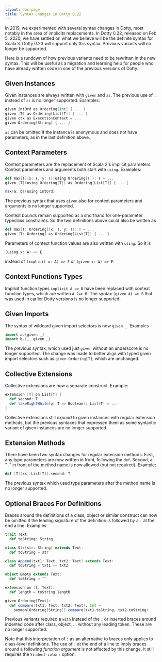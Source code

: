 ```yaml
---
layout: doc-page
title: Syntax Changes in Dotty 0.22
---
```


In 2019, we experimented with several syntax changes in Dotty, most notably in the area of
implicits replacements. In Dotty 0.22, released on Feb 5, 2020, we have settled on what
we believe will be the definite syntax for Scala 3. Dotty 0.23 will support only this
syntax. Previous variants will no longer be supported.

Here is a rundown of how previous variants need to be rewritten in the
new syntax. This will be useful as a migration and learning help for people who have already
written code in one of the previous versions of Dotty.

## Given Instances

Given instances are always written with `given` and `as`. The previous use of `:` instead of `as` is no longer supported. Examples:
```scala
given intOrd as Ordering[Int] { ... }
given [T] as Ordering[List[T]] { ... }
given ctx as ExecutionContext = ...
given Ordering[String] { ... }
```
`as` can be omitted if the instance is anonymous and does not have parameters, as in the last definition above.

## Context Parameters

Context parameters are the replacement of Scala 2's implicit parameters. Context parameters and arguments both start with `using`. Examples:
```scala
def max[T](x: T, y: T)(using Ordering[T]): T = ...
given [T](using Ordering[T]) as Ordering[List[T]] { ... }

max(a, b)(using intOrd)
```
The previous syntax that uses `given` also for context parameters and arguments is no longer supported.

Context bounds remain supported as a shorthand for one-parameter typeclass constraints. So the two definitions above could also be written as
```scala
def max[T: Ordering](x: T, y: T): T = ...
given [T: Ordering] as Ordering[List[T]] { ... }
```
Parameters of context function values are also written with `using`. So it is
```scala
(using x: A) => E
```
instead of `(implicit x: A) => E` or `(given x: A) => E`.

## Context Functions Types

Implicit function types `implicit A => B` have been replaced with context function types, which are written `A ?=> B`. The syntax `(given A) => B` that was used in earlier Dotty versions is no longer supported.

## Given Imports

The syntax of wildcard given import selectors is now `given _`. Examples
```scala
import a.{given _}
import b.{_, given _}
```
The previous syntax, which used just `given` without an underscore is no longer supported. The change was made to better align with typed given import selectors such as `given Ordering[T]`,
which are unchanged.

## Collective Extensions

Collective extensions are now a separate construct. Example:
```scala
extension [T] on List[T] {
  def second: T ...
  def takeRightWhile(p: T => Boolean): List[T] = ...
}
```
Collective extensions still _expand_ to given instances with regular extension methods, but the previous syntaxes that expressed them as some syntactic variant of given instances are no longer supported.

## Extension Methods

There have been two syntax changes for regular extension methods. First,
any type parameters are now written in front, following the `def`. Second,
a "`.`" in front of the method name is now allowed (but not required). Example:
```scala
def [T](xs: List[T]).second: T
```
The previous syntax which used type parameters after the method name is no longer supported.

## Optional Braces For Definitions

Braces around the definitions of a class, object or similar construct can now be omitted
if the leading signature of the definition is followed by a `:` at the end a line. Examples:
```scala
trait Text:
  def toString: String

class Str(str: String) extends Text:
  def toString = str

class Append(txt1: Text, txt2: Text) extends Text:
  def toString = txt1 ++ txt2

object Empty extends Text:
  def toString = ""

extension on (t: Text):
  def length = toString.length

given Ordering[Text]:
  def compare(txt1: Text, txt2: Text): Int =
    summon[Ordering[String]].compare(txt1.toString, txt2.toString)
```
Previous variants required a `with` instead of the `:` or inserted braces around indented code after class, object, ... without any leading token. These are no longer supported.

Note that this interpretation of `:` as an alternative to braces only applies to class-level definitions. The use of `:` at the end of a line to imply braces around a following _function argument_ is not affected by this change. It still requires the `Yindent-colons` option.
